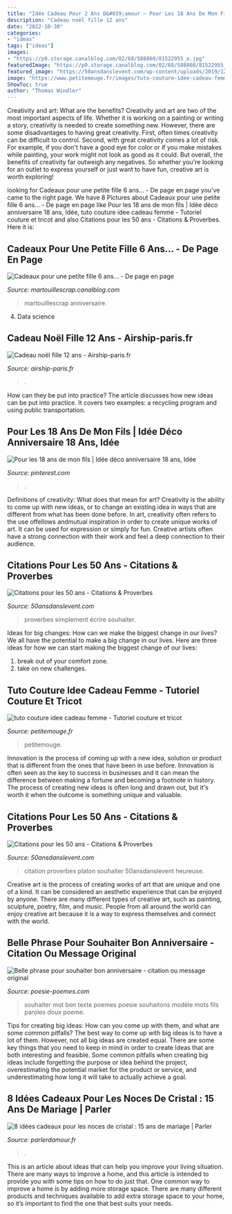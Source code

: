 ```yaml
---
title: "Idée Cadeau Pour 2 Ans D&#039;amour ~ Pour Les 18 Ans De Mon Fils"
description: "Cadeau noël fille 12 ans"
date: "2022-10-30"
categories:
- "ideas"
tags: ["ideas"]
images:
- "https://p0.storage.canalblog.com/02/68/588860/81522955_o.jpg"
featuredImage: "https://p0.storage.canalblog.com/02/68/588860/81522955_o.jpg"
featured_image: "https://50ansdanslevent.com/wp-content/uploads/2019/12/Citations-50-ans-dans-le-vent-cinquante-phrases5.png"
image: "https://www.petitemouge.fr/images/tuto-couture-idee-cadeau-femme_9.jpg"
ShowToc: true
author: "Thomas Windler"
---
```



Creativity and art: What are the benefits?
Creativity and art are two of the most important aspects of life. Whether it is working on a painting or writing a story, creativity is needed to create something new. However, there are some disadvantages to having great creativity. First, often times creativity can be difficult to control. Second, with great creativity comes a lot of risk. For example, if you don't have a good eye for color or if you make mistakes while painting, your work might not look as good as it could. But overall, the benefits of creativity far outweigh any negatives. So whether you're looking for an outlet to express yourself or just want to have fun, creative art is worth exploring!

	

		
looking for Cadeaux pour une petite fille 6 ans... - De page en page you've came to the right page. We have 8 Pictures about Cadeaux pour une petite fille 6 ans... - De page en page like Pour les 18 ans de mon fils | Idée déco anniversaire 18 ans, Idée, tuto couture idee cadeau femme - Tutoriel couture et tricot and also Citations pour les 50 ans - Citations &amp; Proverbes. Here it is:
		
    
## Cadeaux Pour Une Petite Fille 6 Ans... - De Page En Page

<img loading=lazy src="https://p0.storage.canalblog.com/02/68/588860/81522955_o.jpg" onerror="this.onerror=null;this.src='https://tse4.mm.bing.net/th?id=OIP.UJy2qICxSkNVv_AFmxxLhwHaKU&amp;pid=15.1';" alt="Cadeaux pour une petite fille 6 ans... - De page en page">

_Source: martouillescrap.canalblog.com_

>martouillescrap anniversaire. 

	

4. Data science 

    
## Cadeau Noël Fille 12 Ans - Airship-paris.fr

<img loading=lazy src="https://www.airship-paris.fr/wp-content/uploads/2019/09/42612775281_idee-cadeau-noel-fille-de-12-ans-2.jpg" onerror="this.onerror=null;this.src='https://tse1.mm.bing.net/th?id=OIP.iKh7hBghd_9B4z1Xh_ZtwgHaE8&amp;pid=15.1';" alt="Cadeau noël fille 12 ans - Airship-paris.fr">

_Source: airship-paris.fr_

>. 

	

How can they be put into practice?
The article discusses how new ideas can be put into practice. It covers two examples: a recycling program and using public transportation.

    
## Pour Les 18 Ans De Mon Fils | Idée Déco Anniversaire 18 Ans, Idée

<img loading=lazy src="https://i.pinimg.com/736x/f9/28/9e/f9289e8de0ddd35a7f77dbb126215eb2.jpg" onerror="this.onerror=null;this.src='https://tse4.mm.bing.net/th?id=OIP.acYDBtNrNkw-8LYk7WbkVwHaNK&amp;pid=15.1';" alt="Pour les 18 ans de mon fils | Idée déco anniversaire 18 ans, Idée">

_Source: pinterest.com_

>. 

	

Definitions of creativity: What does that mean for art?
Creativity is the ability to come up with new ideas, or to change an existing idea in ways that are different from what has been done before. In art, creativity often refers to the use offellows andmutual inspiration in order to create unique works of art. It can be used for expression or simply for fun. Creative artists often have a strong connection with their work and feel a deep connection to their audience.

    
## Citations Pour Les 50 Ans - Citations &amp; Proverbes

<img loading=lazy src="https://50ansdanslevent.com/wp-content/uploads/2019/12/Citations-50-ans-dans-le-vent-cinquante-phrases5.png" onerror="this.onerror=null;this.src='https://tse3.mm.bing.net/th?id=OIP.MX4EWG_AIdMl6GFG6qjeBwAAAA&amp;pid=15.1';" alt="Citations pour les 50 ans - Citations &amp; Proverbes">

_Source: 50ansdanslevent.com_

>proverbes simplement écrire souhaiter. 

	

Ideas for big changes: How can we make the biggest change in our lives?
We all have the potential to make a big change in our lives. Here are three ideas for how we can start making the biggest change of our lives:
1. break out of your comfort zone.
2. take on new challenges.

    
## Tuto Couture Idee Cadeau Femme - Tutoriel Couture Et Tricot

<img loading=lazy src="https://www.petitemouge.fr/images/tuto-couture-idee-cadeau-femme_9.jpg" onerror="this.onerror=null;this.src='https://tse1.mm.bing.net/th?id=OIP.QiHQOp3uJil-Hh_ur-w4OAHaFj&amp;pid=15.1';" alt="tuto couture idee cadeau femme - Tutoriel couture et tricot">

_Source: petitemouge.fr_

>petitemouge. 

	

Innovation is the process of coming up with a new idea, solution or product that is different from the ones that have been in use before. Innovation is often seen as the key to success in businesses and it can mean the difference between making a fortune and becoming a footnote in history. The process of creating new ideas is often long and drawn out, but it's worth it when the outcome is something unique and valuable.

    
## Citations Pour Les 50 Ans - Citations &amp; Proverbes

<img loading=lazy src="https://50ansdanslevent.com/wp-content/uploads/2020/01/Citations-50-ans-ame-heureuse-platon.png" onerror="this.onerror=null;this.src='https://tse2.mm.bing.net/th?id=OIP.uUBdoxbxlqGotTudrmFESQHaJ3&amp;pid=15.1';" alt="Citations pour les 50 ans - Citations &amp; Proverbes">

_Source: 50ansdanslevent.com_

>citation proverbes platon souhaiter 50ansdanslevent heureuse. 

	

Creative art is the process of creating works of art that are unique and one of a kind. It can be considered an aesthetic experience that can be enjoyed by anyone. There are many different types of creative art, such as painting, sculpture, poetry, film, and music. People from all around the world can enjoy creative art because it is a way to express themselves and connect with the world.

    
## Belle Phrase Pour Souhaiter Bon Anniversaire - Citation Ou Message Original

<img loading=lazy src="https://www.poesie-poemes.com/wp-content/uploads/2019/04/carte-anniversaire-cadeaux-image-cadeau-joyeux-anniversaire-bon-300x231.png" onerror="this.onerror=null;this.src='https://tse4.mm.bing.net/th?id=OIP.tVwckQjEW3MjaqxC0N5RVgAAAA&amp;pid=15.1';" alt="Belle phrase pour souhaiter bon anniversaire - citation ou message original">

_Source: poesie-poemes.com_

>souhaiter mot bon texte poemes poesie souhaitons modèle mots fils paroles doux poeme. 

	

Tips for creating big ideas: How can you come up with them, and what are some common pitfalls?
The best way to come up with big ideas is to have a lot of them. However, not all big ideas are created equal. There are some key things that you need to keep in mind in order to create Ideas that are both interesting and feasible. Some common pitfalls when creating big ideas include forgetting the purpose or idea behind the project, overestimating the potential market for the product or service, and underestimating how long it will take to actually achieve a goal.

    
## 8 Idées Cadeaux Pour Les Noces De Cristal : 15 Ans De Mariage | Parler

<img loading=lazy src="http://www.parlerdamour.fr/wp-content/uploads/2019/08/noce-cristal-8.jpg" onerror="this.onerror=null;this.src='https://tse4.mm.bing.net/th?id=OIP.DW4MwwtsXxdXvfWEeOjroAHaE7&amp;pid=15.1';" alt="8 idées cadeaux pour les noces de cristal : 15 ans de mariage | Parler">

_Source: parlerdamour.fr_

>. 

	

This is an article about ideas that can help you improve your living situation. There are many ways to improve a home, and this article is intended to provide you with some tips on how to do just that. One common way to improve a home is by adding more storage space. There are many different products and techniques available to add extra storage space to your home, so it’s important to find the one that best suits your needs.

